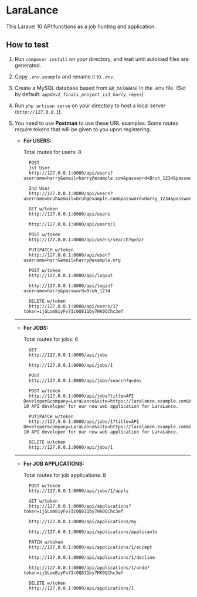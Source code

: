 # LaraLance

This Laravel 10 API functions as a job hunting and application.

## How to test

1. Run `composer install` on your directory, and wait until autoload files are generated.

2. Copy *`.env.example`* and rename it to *`.env`*.

3. Create a MySQL database based from *`DB_DATABASE`* in the .env file. (Set by default: *`appdev2_finals_project_is3_harry_reyes`*)

4. Run `php artisan serve` on your directory to host a local server (*`http://127.0.0.1`*).

5. You need to use **Postman** to use these URL examples. Some routes require tokens that will be given to you upon registering.

    - **For USERS:**

        Total routes for users: 8

            POST
            1st User
            http://127.0.0.1:8000/api/users?username=harry&email=harry@example.com&password=Bruh_1234&password_confirmation=Bruh_1234

            2nd User
            http://127.0.0.1:8000/api/users?username=bruh&email=bruh@example.com&password=Harry_1234&password_confirmation=Harry_1234

            GET w/token
            http://127.0.0.1:8000/api/users

            http://127.0.0.1:8000/api/users/1

            POST w/token
            http://127.0.0.1:8000/api/users/search?q=har

            PUT|PATCH w/token
            http://127.0.0.1:8000/api/user?username=harr&email=harry@example.org

            POST w/token
            http://127.0.0.1:8000/api/logout

            http://127.0.0.1:8000/api/login?username=harry&password=Bruh_1234

            DELETE w/token
            http://127.0.0.1:8000/api/users/1?token=ijSLomBiyFv7Ic0Q811by7HK0QChc3ef

    ---

    - **For JOBS:**

        Total routes for jobs: 6

            GET
            http://127.0.0.1:8000/api/jobs

            http://127.0.0.1:8000/api/jobs/1

            POST
            http://127.0.0.1:8000/api/jobs/search?q=dev

            POST w/token
            http://127.0.0.1:8000/api/jobs?title=API Developer&company=LaraLance&site=https://laralance.example.com&desc=Laravel 10 API developer for our new web application for LaraLance.

            PUT|PATCH w/token
            http://127.0.0.1:8000/api/jobs/1?title=API Developer&company=LaraLance&site=https://laralance.example.com&desc=Laravel 10 API developer for our new web application for LaraLance.

            DELETE w/token
            http://127.0.0.1:8000/api/jobs/1

    ---

    - **For JOB APPLICATIONS:**

        Total routes for job applications: 8

            POST w/token
            http://127.0.0.1:8000/api/jobs/1/apply

            GET w/token
            http://127.0.0.1:8000/api/applications?token=ijSLomBiyFv7Ic0Q811by7HK0QChc3ef

            http://127.0.0.1:8000/api/applications/my

            http://127.0.0.1:8000/api/applications/applicants

            PATCH w/token
            http://127.0.0.1:8000/api/applications/1/accept

            http://127.0.0.1:8000/api/applications/1/decline

            http://127.0.0.1:8000/api/applications/1/undo?token=ijSLomBiyFv7Ic0Q811by7HK0QChc3ef

            DELETE w/token
            http://127.0.0.1:8000/api/applications/1
